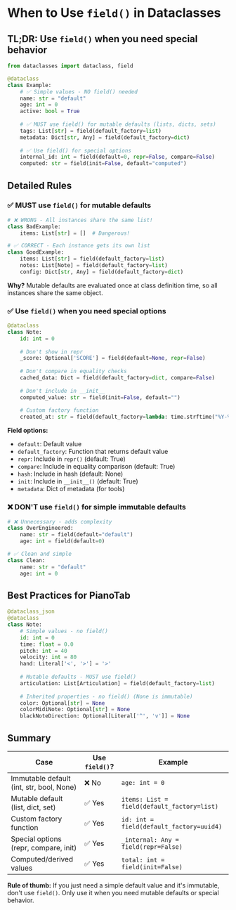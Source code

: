 # When to Use `field()` in Dataclasses

## TL;DR: Use `field()` when you need special behavior

```python
from dataclasses import dataclass, field

@dataclass
class Example:
    # ✅ Simple values - NO field() needed
    name: str = "default"
    age: int = 0
    active: bool = True
    
    # ✅ MUST use field() for mutable defaults (lists, dicts, sets)
    tags: List[str] = field(default_factory=list)
    metadata: Dict[str, Any] = field(default_factory=dict)
    
    # ✅ Use field() for special options
    internal_id: int = field(default=0, repr=False, compare=False)
    computed: str = field(init=False, default="computed")
```

## Detailed Rules

### ✅ **MUST use `field()` for mutable defaults**

```python
# ❌ WRONG - All instances share the same list!
class BadExample:
    items: List[str] = []  # Dangerous!

# ✅ CORRECT - Each instance gets its own list
class GoodExample:
    items: List[str] = field(default_factory=list)
    notes: List[Note] = field(default_factory=list)
    config: Dict[str, Any] = field(default_factory=dict)
```

**Why?** Mutable defaults are evaluated once at class definition time, so all instances share the same object.

### ✅ **Use `field()` when you need special options**

```python
@dataclass
class Note:
    id: int = 0
    
    # Don't show in repr
    _score: Optional['SCORE'] = field(default=None, repr=False)
    
    # Don't compare in equality checks
    cached_data: Dict = field(default_factory=dict, compare=False)
    
    # Don't include in __init__
    computed_value: str = field(init=False, default="")
    
    # Custom factory function
    created_at: str = field(default_factory=lambda: time.strftime("%Y-%m-%d"))
```

**Field options:**
- `default`: Default value
- `default_factory`: Function that returns default value
- `repr`: Include in `repr()` (default: True)
- `compare`: Include in equality comparison (default: True)
- `hash`: Include in hash (default: None)
- `init`: Include in `__init__()` (default: True)
- `metadata`: Dict of metadata (for tools)

### ❌ **DON'T use `field()` for simple immutable defaults**

```python
# ❌ Unnecessary - adds complexity
class OverEngineered:
    name: str = field(default="default")
    age: int = field(default=0)

# ✅ Clean and simple
class Clean:
    name: str = "default"
    age: int = 0
```

## Best Practices for PianoTab

```python
@dataclass_json
@dataclass
class Note:
    # Simple values - no field()
    id: int = 0
    time: float = 0.0
    pitch: int = 40
    velocity: int = 80
    hand: Literal['<', '>'] = '>'
    
    # Mutable defaults - MUST use field()
    articulation: List[Articulation] = field(default_factory=list)
    
    # Inherited properties - no field() (None is immutable)
    color: Optional[str] = None
    colorMidiNote: Optional[str] = None
    blackNoteDirection: Optional[Literal['^', 'v']] = None
```

## Summary

| Case | Use `field()`? | Example |
|------|----------------|---------|
| Immutable default (int, str, bool, None) | ❌ No | `age: int = 0` |
| Mutable default (list, dict, set) | ✅ Yes | `items: List = field(default_factory=list)` |
| Custom factory function | ✅ Yes | `id: int = field(default_factory=uuid4)` |
| Special options (repr, compare, init) | ✅ Yes | `_internal: Any = field(repr=False)` |
| Computed/derived values | ✅ Yes | `total: int = field(init=False)` |

**Rule of thumb:** If you just need a simple default value and it's immutable, don't use `field()`. Only use it when you need mutable defaults or special behavior.

